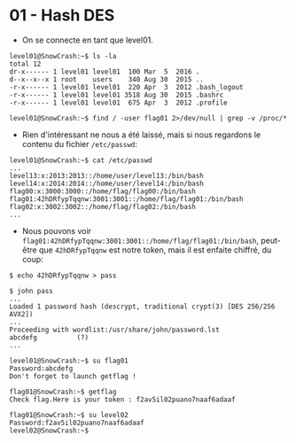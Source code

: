 # 01 - Hash DES

- On se connecte en tant que level01.
```
level01@SnowCrash:~$ ls -la
total 12
dr-x------ 1 level01 level01  100 Mar  5  2016 .
d--x--x--x 1 root    users    340 Aug 30  2015 ..
-r-x------ 1 level01 level01  220 Apr  3  2012 .bash_logout
-r-x------ 1 level01 level01 3518 Aug 30  2015 .bashrc
-r-x------ 1 level01 level01  675 Apr  3  2012 .profile
```

```
level01@SnowCrash:~$ find / -user flag01 2>/dev/null | grep -v /proc/*
```


- Rien d'intéressant ne nous a été laissé, mais si nous regardons le contenu du fichier  `/etc/passwd`:
```
level01@SnowCrash:~$ cat /etc/passwd
...
level13:x:2013:2013::/home/user/level13:/bin/bash
level14:x:2014:2014::/home/user/level14:/bin/bash
flag00:x:3000:3000::/home/flag/flag00:/bin/bash
flag01:42hDRfypTqqnw:3001:3001::/home/flag/flag01:/bin/bash
flag02:x:3002:3002::/home/flag/flag02:/bin/bash
...
```


- Nous pouvons voir `flag01:42hDRfypTqqnw:3001:3001::/home/flag/flag01:/bin/bash`, peut-être que `42hDRfypTqqnw` est notre token, mais il est enfaite chiffré, du coup:
```
$ echo 42hDRfypTqqnw > pass
```

```
$ john pass
...
Loaded 1 password hash (descrypt, traditional crypt(3) [DES 256/256 AVX2])
...
Proceeding with wordlist:/usr/share/john/password.lst
abcdefg          (?)
...
```

```
level01@SnowCrash:~$ su flag01
Password:abcdefg
Don't forget to launch getflag !
```

```
flag01@SnowCrash:~$ getflag
Check flag.Here is your token : f2av5il02puano7naaf6adaaf
```

```
flag01@SnowCrash:~$ su level02
Password:f2av5il02puano7naaf6adaaf
level02@SnowCrash:~$
```
